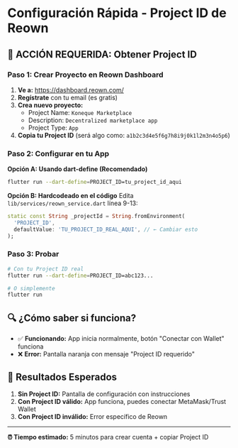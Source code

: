 # Configuración Rápida - Project ID de Reown

## 🚨 ACCIÓN REQUERIDA: Obtener Project ID

### Paso 1: Crear Proyecto en Reown Dashboard

1. **Ve a:** https://dashboard.reown.com/
2. **Regístrate** con tu email (es gratis)
3. **Crea nuevo proyecto:**
   - Project Name: `Koneque Marketplace`
   - Description: `Decentralized marketplace app`
   - Project Type: `App` 
4. **Copia tu Project ID** (será algo como: `a1b2c3d4e5f6g7h8i9j0k1l2m3n4o5p6`)

### Paso 2: Configurar en tu App

**Opción A: Usando dart-define (Recomendado)**
```bash
flutter run --dart-define=PROJECT_ID=tu_project_id_aqui
```

**Opción B: Hardcodeado en el código**
Edita `lib/services/reown_service.dart` línea 9-13:
```dart
static const String _projectId = String.fromEnvironment(
  'PROJECT_ID',
  defaultValue: 'TU_PROJECT_ID_REAL_AQUI', // ← Cambiar esto
);
```

### Paso 3: Probar

```bash
# Con tu Project ID real
flutter run --dart-define=PROJECT_ID=abc123...

# O simplemente
flutter run
```

## 🔍 ¿Cómo saber si funciona?

- ✅ **Funcionando:** App inicia normalmente, botón "Conectar con Wallet" funciona
- ❌ **Error:** Pantalla naranja con mensaje "Project ID requerido"

## 📱 Resultados Esperados

1. **Sin Project ID:** Pantalla de configuración con instrucciones
2. **Con Project ID válido:** App funciona, puedes conectar MetaMask/Trust Wallet
3. **Con Project ID inválido:** Error específico de Reown

---

**⏰ Tiempo estimado:** 5 minutos para crear cuenta + copiar Project ID
